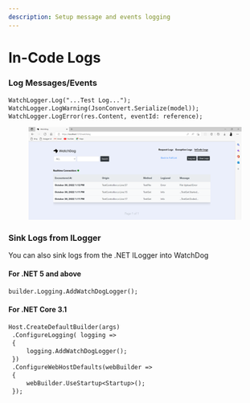 ```yaml
---
description: Setup message and events logging
---
```


# In-Code Logs

### Log Messages/Events <a href="#https-github.com-izypro-watchdog-log-messagesevents" id="https-github.com-izypro-watchdog-log-messagesevents"></a>

```
WatchLogger.Log("...Test Log...");
WatchLogger.LogWarning(JsonConvert.Serialize(model));
WatchLogger.LogError(res.Content, eventId: reference);
```

<figure><img src="../.gitbook/assets/in-code.png" alt=""><figcaption></figcaption></figure>

### **Sink Logs from ILogger**

You can also sink logs from the .NET ILogger into WatchDog

#### For .NET 5 and above

```
builder.Logging.AddWatchDogLogger();
```

#### For .NET Core 3.1

```
Host.CreateDefaultBuilder(args)
 .ConfigureLogging( logging =>
 {
     logging.AddWatchDogLogger();
 })
 .ConfigureWebHostDefaults(webBuilder =>
 {
     webBuilder.UseStartup<Startup>();
 });
```
